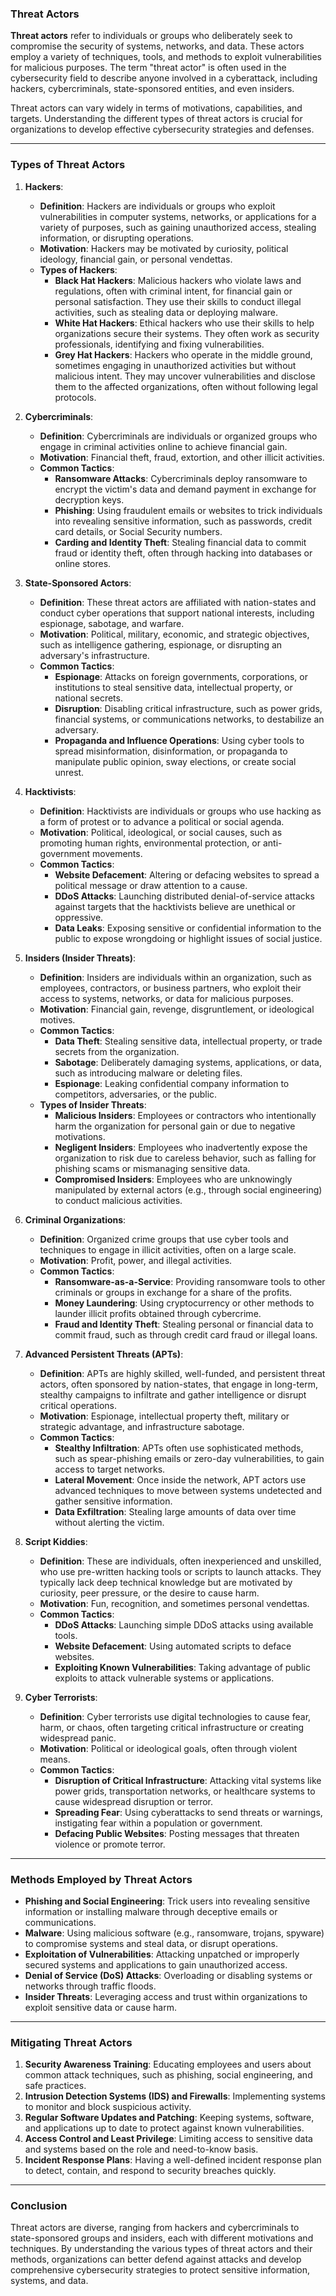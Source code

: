 ### **Threat Actors**

**Threat actors** refer to individuals or groups who deliberately seek to compromise the security of systems, networks, and data. These actors employ a variety of techniques, tools, and methods to exploit vulnerabilities for malicious purposes. The term "threat actor" is often used in the cybersecurity field to describe anyone involved in a cyberattack, including hackers, cybercriminals, state-sponsored entities, and even insiders.

Threat actors can vary widely in terms of motivations, capabilities, and targets. Understanding the different types of threat actors is crucial for organizations to develop effective cybersecurity strategies and defenses.

---

### **Types of Threat Actors**

1. **Hackers**:
   - **Definition**: Hackers are individuals or groups who exploit vulnerabilities in computer systems, networks, or applications for a variety of purposes, such as gaining unauthorized access, stealing information, or disrupting operations.
   - **Motivation**: Hackers may be motivated by curiosity, political ideology, financial gain, or personal vendettas.
   - **Types of Hackers**:
     - **Black Hat Hackers**: Malicious hackers who violate laws and regulations, often with criminal intent, for financial gain or personal satisfaction. They use their skills to conduct illegal activities, such as stealing data or deploying malware.
     - **White Hat Hackers**: Ethical hackers who use their skills to help organizations secure their systems. They often work as security professionals, identifying and fixing vulnerabilities.
     - **Grey Hat Hackers**: Hackers who operate in the middle ground, sometimes engaging in unauthorized activities but without malicious intent. They may uncover vulnerabilities and disclose them to the affected organizations, often without following legal protocols.

2. **Cybercriminals**:
   - **Definition**: Cybercriminals are individuals or organized groups who engage in criminal activities online to achieve financial gain.
   - **Motivation**: Financial theft, fraud, extortion, and other illicit activities.
   - **Common Tactics**:
     - **Ransomware Attacks**: Cybercriminals deploy ransomware to encrypt the victim's data and demand payment in exchange for decryption keys.
     - **Phishing**: Using fraudulent emails or websites to trick individuals into revealing sensitive information, such as passwords, credit card details, or Social Security numbers.
     - **Carding and Identity Theft**: Stealing financial data to commit fraud or identity theft, often through hacking into databases or online stores.

3. **State-Sponsored Actors**:
   - **Definition**: These threat actors are affiliated with nation-states and conduct cyber operations that support national interests, including espionage, sabotage, and warfare.
   - **Motivation**: Political, military, economic, and strategic objectives, such as intelligence gathering, espionage, or disrupting an adversary's infrastructure.
   - **Common Tactics**:
     - **Espionage**: Attacks on foreign governments, corporations, or institutions to steal sensitive data, intellectual property, or national secrets.
     - **Disruption**: Disabling critical infrastructure, such as power grids, financial systems, or communications networks, to destabilize an adversary.
     - **Propaganda and Influence Operations**: Using cyber tools to spread misinformation, disinformation, or propaganda to manipulate public opinion, sway elections, or create social unrest.

4. **Hacktivists**:
   - **Definition**: Hacktivists are individuals or groups who use hacking as a form of protest or to advance a political or social agenda.
   - **Motivation**: Political, ideological, or social causes, such as promoting human rights, environmental protection, or anti-government movements.
   - **Common Tactics**:
     - **Website Defacement**: Altering or defacing websites to spread a political message or draw attention to a cause.
     - **DDoS Attacks**: Launching distributed denial-of-service attacks against targets that the hacktivists believe are unethical or oppressive.
     - **Data Leaks**: Exposing sensitive or confidential information to the public to expose wrongdoing or highlight issues of social justice.

5. **Insiders (Insider Threats)**:
   - **Definition**: Insiders are individuals within an organization, such as employees, contractors, or business partners, who exploit their access to systems, networks, or data for malicious purposes.
   - **Motivation**: Financial gain, revenge, disgruntlement, or ideological motives.
   - **Common Tactics**:
     - **Data Theft**: Stealing sensitive data, intellectual property, or trade secrets from the organization.
     - **Sabotage**: Deliberately damaging systems, applications, or data, such as introducing malware or deleting files.
     - **Espionage**: Leaking confidential company information to competitors, adversaries, or the public.
   - **Types of Insider Threats**:
     - **Malicious Insiders**: Employees or contractors who intentionally harm the organization for personal gain or due to negative motivations.
     - **Negligent Insiders**: Employees who inadvertently expose the organization to risk due to careless behavior, such as falling for phishing scams or mismanaging sensitive data.
     - **Compromised Insiders**: Employees who are unknowingly manipulated by external actors (e.g., through social engineering) to conduct malicious activities.

6. **Criminal Organizations**:
   - **Definition**: Organized crime groups that use cyber tools and techniques to engage in illicit activities, often on a large scale.
   - **Motivation**: Profit, power, and illegal activities.
   - **Common Tactics**:
     - **Ransomware-as-a-Service**: Providing ransomware tools to other criminals or groups in exchange for a share of the profits.
     - **Money Laundering**: Using cryptocurrency or other methods to launder illicit profits obtained through cybercrime.
     - **Fraud and Identity Theft**: Stealing personal or financial data to commit fraud, such as through credit card fraud or illegal loans.

7. **Advanced Persistent Threats (APTs)**:
   - **Definition**: APTs are highly skilled, well-funded, and persistent threat actors, often sponsored by nation-states, that engage in long-term, stealthy campaigns to infiltrate and gather intelligence or disrupt critical operations.
   - **Motivation**: Espionage, intellectual property theft, military or strategic advantage, and infrastructure sabotage.
   - **Common Tactics**:
     - **Stealthy Infiltration**: APTs often use sophisticated methods, such as spear-phishing emails or zero-day vulnerabilities, to gain access to target networks.
     - **Lateral Movement**: Once inside the network, APT actors use advanced techniques to move between systems undetected and gather sensitive information.
     - **Data Exfiltration**: Stealing large amounts of data over time without alerting the victim.

8. **Script Kiddies**:
   - **Definition**: These are individuals, often inexperienced and unskilled, who use pre-written hacking tools or scripts to launch attacks. They typically lack deep technical knowledge but are motivated by curiosity, peer pressure, or the desire to cause harm.
   - **Motivation**: Fun, recognition, and sometimes personal vendettas.
   - **Common Tactics**:
     - **DDoS Attacks**: Launching simple DDoS attacks using available tools.
     - **Website Defacement**: Using automated scripts to deface websites.
     - **Exploiting Known Vulnerabilities**: Taking advantage of public exploits to attack vulnerable systems or applications.

9. **Cyber Terrorists**:
   - **Definition**: Cyber terrorists use digital technologies to cause fear, harm, or chaos, often targeting critical infrastructure or creating widespread panic.
   - **Motivation**: Political or ideological goals, often through violent means.
   - **Common Tactics**:
     - **Disruption of Critical Infrastructure**: Attacking vital systems like power grids, transportation networks, or healthcare systems to cause widespread disruption or terror.
     - **Spreading Fear**: Using cyberattacks to send threats or warnings, instigating fear within a population or government.
     - **Defacing Public Websites**: Posting messages that threaten violence or promote terror.

---

### **Methods Employed by Threat Actors**

- **Phishing and Social Engineering**: Trick users into revealing sensitive information or installing malware through deceptive emails or communications.
- **Malware**: Using malicious software (e.g., ransomware, trojans, spyware) to compromise systems and steal data, or disrupt operations.
- **Exploitation of Vulnerabilities**: Attacking unpatched or improperly secured systems and applications to gain unauthorized access.
- **Denial of Service (DoS) Attacks**: Overloading or disabling systems or networks through traffic floods.
- **Insider Threats**: Leveraging access and trust within organizations to exploit sensitive data or cause harm.

---

### **Mitigating Threat Actors**

1. **Security Awareness Training**: Educating employees and users about common attack techniques, such as phishing, social engineering, and safe practices.
2. **Intrusion Detection Systems (IDS) and Firewalls**: Implementing systems to monitor and block suspicious activity.
3. **Regular Software Updates and Patching**: Keeping systems, software, and applications up to date to protect against known vulnerabilities.
4. **Access Control and Least Privilege**: Limiting access to sensitive data and systems based on the role and need-to-know basis.
5. **Incident Response Plans**: Having a well-defined incident response plan to detect, contain, and respond to security breaches quickly.

---

### **Conclusion**

Threat actors are diverse, ranging from hackers and cybercriminals to state-sponsored groups and insiders, each with different motivations and techniques. By understanding the various types of threat actors and their methods, organizations can better defend against attacks and develop comprehensive cybersecurity strategies to protect sensitive information, systems, and data.
